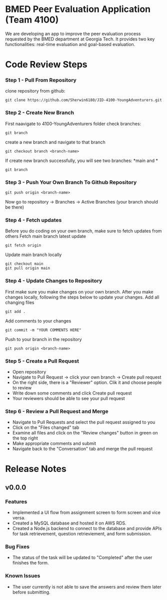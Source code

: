 # BMED Peer Evaluation Application (Team 4100)

We are developing an app to improve the peer evaluation process requested by the BMED department at Georgia Tech. It provides two key functionalities: real-time evaluation and goal-based evaluation.
# Code Review Steps
### Step 1 - Pull From Repository
clone repository from github: 
```
git clone https://github.com/Sherwin6180/JID-4100-YoungAdventurers.git
```
### Step 2 - Create New Branch
First naavigate to 4100-YoungAdventurers folder
check branches: 
```
git branch
```
create a new branch and navigate to that branch
```
git checkout branch <branch-name>
```
If create new branch successfully, you will see two branches: *main and *<branch-name>
```
git branch
```
### Step 3 - Push Your Own Branch To Github Repository
```
git push origin <branch-name>
```
Now go to repository -> Branches -> Active Branches (your branch should be there)
### Step 4 - Fetch updates
Before you do coding on your own branch, make sure to fetch updates from others
Fetch main branch latest update
```
git fetch origin
```
Update main branch locally
```
git checkout main
git pull origin main
```
### Step 4 - Update Changes to Repository
First make sure you make changes on your own branch. After you make changes locally, following the steps below to update your changes.
Add all changing files
```
git add .
```
Add comments to your changes
```
git commit -m "YOUR COMMENTS HERE"
```
Push to your branch in the repository
```
git push origin <branch-name>
```
### Step 5 - Create a Pull Request
* Open repository
* Navigate to Pull Request -> click your own branch -> Create pull request
* On the right side, there is a "Reviewer" option. Clik it and choose people to review
* Write down some comments and click Create pull request
* Your reviewers should be able to see your pull request
### Step 6 - Review a Pull Request and Merge
* Navigate to Pull Requests and select the pull request assigned to you
* Click on the "Files changed" tab
* Examine all files and click on the "Review changes" button in green on the top right
* Make appropriate comments and submit
* Navigate back to the "Conversation" tab and merge the pull request

# Release Notes
## v0.0.0
### Features
* Implemented a UI flow from assignment screen to form screen and vice versa.
* Created a MySQL database and hosted it on AWS RDS.
* Created a Node.js backend to connect to the database and provide APIs for task retrievement, question retrieviement, and form submission.
### Bug Fixes
* The status of the task will be updated to "Completed" after the user finishes the form.
### Known Issues
* The user currently is not able to save the answers and review them later before submitting.
